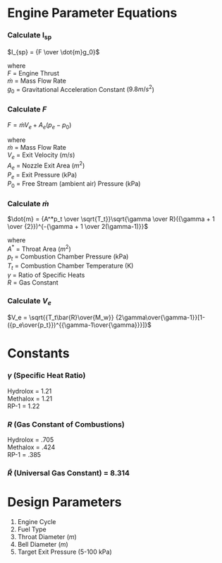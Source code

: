 # Engine Parameter Equations
### Calculate I<sub>sp</sub>

$I_{sp} = {F \over \dot{m}g_0}$

where    
$F$ = Engine Thrust   
$\dot{m}$ = Mass Flow Rate    
$g_0$ = Gravitational Acceleration Constant ($9.8 m/s^2$)

### Calculate $F$

$F = \dot{m}V_e + A_e(p_e - p_0)$

where   
$\dot{m}$ = Mass Flow Rate      
$V_e$ = Exit Velocity ($m/s$)   
$A_e$ = Nozzle Exit Area ($m^2$)   
$P_e$ = Exit Pressure (kPa)   
$P_0$ = Free Stream (ambient air) Pressure (kPa)   

### Calculate $\dot{m}$

$\dot{m} = {A^*p_t \over \sqrt{T_t}}\sqrt{\gamma \over R}({\gamma + 1 \over {2}})^{-{\gamma + 1 \over 2(\gamma-1)}}$

where   
$A^*$ = Throat Area ($m^2$)  
$p_t$ = Combustion Chamber Pressure (kPa)   
$T_t$ = Combustion Chamber Temperature (K)    
$\gamma$ = Ratio of Specific Heats  
$R$ = Gas Constant   


### Calculate $V_e$

$V_e = \sqrt{{T_t\bar{R}\over{M_w}} {2\gamma\over{\gamma-1}}[1-({p_e\over{p_t}})^{{\gamma-1\over{\gamma}}}]}$

# Constants
### $\gamma$ (Specific Heat Ratio)
Hydrolox = 1.21   
Methalox = 1.21   
RP-1 = 1.22

### $R$ (Gas Constant of Combustions)
Hydrolox = .705   
Methalox = .424   
RP-1 = .385   

### $\bar{R}$ (Universal Gas Constant) = 8.314

# Design Parameters

1. Engine Cycle
2. Fuel Type
3. Throat Diameter ($m$)
4. Bell Diameter ($m$)
5. Target Exit Pressure (5-100 kPa)